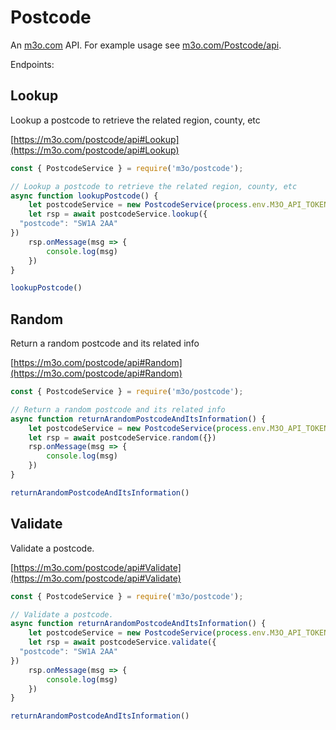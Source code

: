 # Postcode

An [m3o.com](https://m3o.com) API. For example usage see [m3o.com/Postcode/api](https://m3o.com/Postcode/api).

Endpoints:

## Lookup

Lookup a postcode to retrieve the related region, county, etc


[https://m3o.com/postcode/api#Lookup](https://m3o.com/postcode/api#Lookup)

```js
const { PostcodeService } = require('m3o/postcode');

// Lookup a postcode to retrieve the related region, county, etc
async function lookupPostcode() {
	let postcodeService = new PostcodeService(process.env.M3O_API_TOKEN)
	let rsp = await postcodeService.lookup({
  "postcode": "SW1A 2AA"
})
	rsp.onMessage(msg => {
		console.log(msg)
	})
}

lookupPostcode()
```
## Random

Return a random postcode and its related info


[https://m3o.com/postcode/api#Random](https://m3o.com/postcode/api#Random)

```js
const { PostcodeService } = require('m3o/postcode');

// Return a random postcode and its related info
async function returnArandomPostcodeAndItsInformation() {
	let postcodeService = new PostcodeService(process.env.M3O_API_TOKEN)
	let rsp = await postcodeService.random({})
	rsp.onMessage(msg => {
		console.log(msg)
	})
}

returnArandomPostcodeAndItsInformation()
```
## Validate

Validate a postcode.


[https://m3o.com/postcode/api#Validate](https://m3o.com/postcode/api#Validate)

```js
const { PostcodeService } = require('m3o/postcode');

// Validate a postcode.
async function returnArandomPostcodeAndItsInformation() {
	let postcodeService = new PostcodeService(process.env.M3O_API_TOKEN)
	let rsp = await postcodeService.validate({
  "postcode": "SW1A 2AA"
})
	rsp.onMessage(msg => {
		console.log(msg)
	})
}

returnArandomPostcodeAndItsInformation()
```
